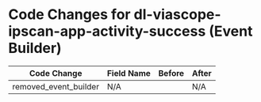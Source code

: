 # Code Changes for dl-viascope-ipscan-app-activity-success (Event Builder)

| Code Change | Field Name | Before | After |
|-------------|------------|--------|-------|
| removed_event_builder | N/A |  | N/A |